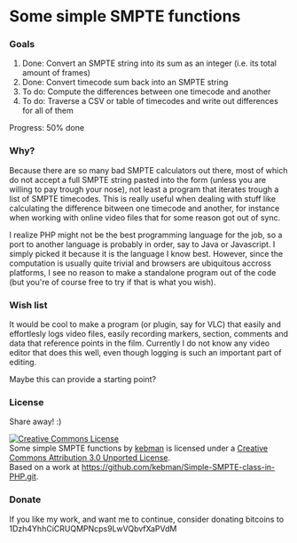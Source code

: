Some simple SMPTE functions
===================

### Goals
1. Done: Convert an SMPTE string into its sum as an integer (i.e. its total amount of frames)
2. Done: Convert timecode sum back into an SMPTE string
3. To do: Compute the differences between one timecode and another
4. To do: Traverse a CSV or table of timecodes and write out differences for all of them

Progress: 50% done

### Why?
Because there are so many bad SMPTE calculators out there, most of which do not accept a full SMPTE string pasted into the form (unless you are willing to pay trough your nose), not least a program that iterates trough a list of SMPTE timecodes. This is really useful when dealing with stuff like calculating the difference bitween one timecode and another, for instance when working with online video files that for some reason got out of sync.

I realize PHP might not be the best programming language for the job, so a port to another language is probably in order, say to Java or Javascript. I simply picked it because it is the language I know best. However, since the computation is usually quite trivial and browsers are ubiquitous accross platforms, I see no reason to make a standalone program out of the code (but you're of course free to try if that is what you wish).

### Wish list
It would be cool to make a program (or plugin, say for VLC) that easily and effortlesly logs video files, easily recording markers, section, comments and data that reference points in the film. Currently I do not know any video editor that does this well, even though logging is such an important part of editing.

Maybe this can provide a starting point?

### License
Share away! :)

<a rel="license" href="http://creativecommons.org/licenses/by/3.0/"><img alt="Creative Commons License" style="border-width:0" src="http://i.creativecommons.org/l/by/3.0/88x31.png" /></a><br /><span xmlns:dct="http://purl.org/dc/terms/" property="dct:title">Some simple SMPTE functions</span> by <a xmlns:cc="http://creativecommons.org/ns#" href="https://github.com/kebman/Simple-SMPTE-class-in-PHP.git" property="cc:attributionName" rel="cc:attributionURL">kebman</a> is licensed under a <a rel="license" href="http://creativecommons.org/licenses/by/3.0/">Creative Commons Attribution 3.0 Unported License</a>.<br />Based on a work at <a xmlns:dct="http://purl.org/dc/terms/" href="https://github.com/kebman/Simple-SMPTE-class-in-PHP.git" rel="dct:source">https://github.com/kebman/Simple-SMPTE-class-in-PHP.git</a>. 



### Donate
If you like my work, and want me to continue, consider donating bitcoins to 1Dzh4YhhCiCRUQMPNcps9LwVQbvfXaPVdM
